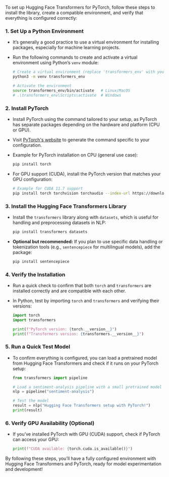 To set up Hugging Face Transformers for PyTorch, follow these steps to install the library, create a compatible environment, and verify that everything is configured correctly:

### 1. Set Up a Python Environment
   - It’s generally a good practice to use a virtual environment for installing packages, especially for machine learning projects. 
   - Run the following commands to create and activate a virtual environment using Python’s `venv` module:

     ```bash
     # Create a virtual environment (replace 'transformers_env' with your preferred environment name)
     python3 -m venv transformers_env

     # Activate the environment
     source transformers_env/bin/activate   # Linux/MacOS
     # .\transformers_env\Scripts\activate  # Windows
     ```

### 2. Install PyTorch
   - Install PyTorch using the command tailored to your setup, as PyTorch has separate packages depending on the hardware and platform (CPU or GPU).
   - Visit [PyTorch's website](https://pytorch.org/get-started/locally/) to generate the command specific to your configuration.
   - Example for PyTorch installation on CPU (general use case):

     ```bash
     pip install torch
     ```

   - For GPU support (CUDA), install the PyTorch version that matches your GPU configuration:

     ```bash
     # Example for CUDA 11.7 support
     pip install torch torchvision torchaudio --index-url https://download.pytorch.org/whl/cu117
     ```

### 3. Install the Hugging Face Transformers Library
   - Install the `transformers` library along with `datasets`, which is useful for handling and preprocessing datasets in NLP:

     ```bash
     pip install transformers datasets
     ```

   - **Optional but recommended:** If you plan to use specific data handling or tokenization tools (e.g., `sentencepiece` for multilingual models), add the package:

     ```bash
     pip install sentencepiece
     ```

### 4. Verify the Installation
   - Run a quick check to confirm that both `torch` and `transformers` are installed correctly and are compatible with each other.
   - In Python, test by importing `torch` and `transformers` and verifying their versions:

     ```python
     import torch
     import transformers

     print(f"PyTorch version: {torch.__version__}")
     print(f"Transformers version: {transformers.__version__}")
     ```

### 5. Run a Quick Test Model
   - To confirm everything is configured, you can load a pretrained model from Hugging Face Transformers and check if it runs on your PyTorch setup:

     ```python
     from transformers import pipeline

     # Load a sentiment-analysis pipeline with a small pretrained model
     nlp = pipeline("sentiment-analysis")

     # Test the model
     result = nlp("Hugging Face Transformers setup with PyTorch!")
     print(result)
     ```

### 6. Verify GPU Availability (Optional)
   - If you’ve installed PyTorch with GPU (CUDA) support, check if PyTorch can access your GPU:

     ```python
     print(f"CUDA available: {torch.cuda.is_available()}")
     ```

By following these steps, you’ll have a fully configured environment with Hugging Face Transformers and PyTorch, ready for model experimentation and development!